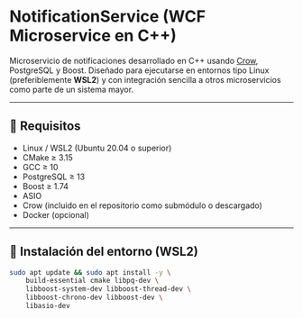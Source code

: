 # NotificationService (WCF Microservice en C++)

Microservicio de notificaciones desarrollado en C++ usando [Crow](https://github.com/CrowCpp/Crow), PostgreSQL y Boost. Diseñado para ejecutarse en entornos tipo Linux (preferiblemente **WSL2**) y con integración sencilla a otros microservicios como parte de un sistema mayor.

---

## 🚀 Requisitos

- Linux / WSL2 (Ubuntu 20.04 o superior)
- CMake ≥ 3.15
- GCC ≥ 10
- PostgreSQL ≥ 13
- Boost ≥ 1.74
- ASIO
- Crow (incluido en el repositorio como submódulo o descargado)
- Docker (opcional)

---

## 🔧 Instalación del entorno (WSL2)

```bash
sudo apt update && sudo apt install -y \
    build-essential cmake libpq-dev \
    libboost-system-dev libboost-thread-dev \
    libboost-chrono-dev libboost-dev \
    libasio-dev
